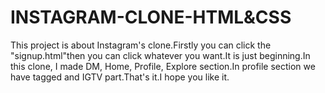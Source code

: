 # INSTAGRAM-CLONE-HTML&CSS
 This project is about Instagram's clone.Firstly you can click the "signup.html"then you can click whatever you want.It is just beginning.In this clone, I made DM, Home, Profile, Explore section.In profile section we have tagged and IGTV part.That's it.I hope you like it.
